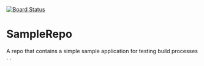 [![Board Status](https://dev.azure.com/richardfennell/670b3a60-2021-47ab-a88b-d76ebd888a2f/7bde3216-5d20-4839-aced-8b708bab0361/_apis/work/boardbadge/5c974029-72e2-435e-b257-9302aecd0591)](https://dev.azure.com/richardfennell/670b3a60-2021-47ab-a88b-d76ebd888a2f/_boards/board/t/7bde3216-5d20-4839-aced-8b708bab0361/Microsoft.RequirementCategory)
# SampleRepo
A repo that contains a simple sample application for testing build processes 
.
.
